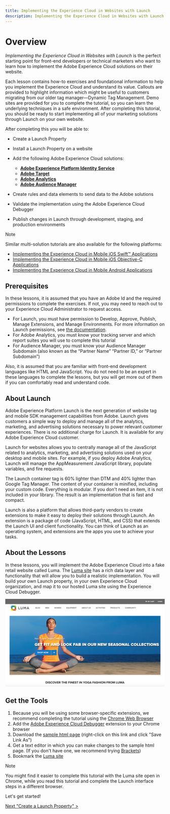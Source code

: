 ```yaml
---
title: Implementing the Experience Cloud in Websites with Launch
description: Implementing the Experience Cloud in Websites with Launch is the perfect starting point for front-end developers or technical marketers who want to learn how to implement the Adobe Experience Cloud solutions on their website.
---
```


# Overview

_Implementing the Experience Cloud in Websites with Launch_ is the perfect starting point for front-end developers or technical marketers who want to learn how to implement the Adobe Experience Cloud solutions on their website.

Each lesson contains how-to exercises and foundational information to help you implement the Experience Cloud and understand its value.  Callouts are provided to highlight information which might be useful to customers migrating from our older tag manager&mdash;Dynamic Tag Management. Demo sites are provided for you to complete the tutorial, so you can learn the underlying techniques in a safe environment. After completing this tutorial, you should be ready to start implementing all of your marketing solutions through Launch on your own website.

After completing this you will be able to:

* Create a Launch Property

* Install a Launch Property on a website

* Add the following Adobe Experience Cloud solutions:
  * **[Adobe Experience Platform Identity Service](id-service.md)**
  * **[Adobe Target](target.md)**
  * **[Adobe Analytics](analytics.md)**
  * **[Adobe Audience Manager](audience-manager.md)**

* Create rules and data elements to send data to the Adobe solutions

* Validate the implementation using the Adobe Experience Cloud Debugger

* Publish changes in Launch through development, staging, and production environments

>[!NOTE]
>
>Similar multi-solution tutorials are also available for the following platforms:
>
>* [Implementing the Experience Cloud in Mobile iOS Swift&trade; Applications](/help/mobile-ios-swift-implementation/index.md)
>* [Implementing the Experience Cloud in Mobile iOS Objective-C Applications](/help/mobile-ios-objective-c-implementation/index.md)
>* [Implementing the Experience Cloud in Mobile Android Applications](/help/mobile-android-implementation/index.md)

## Prerequisites

In these lessons, it is assumed that you have an Adobe Id and the required permissions to complete the exercises. If not, you may need to reach out to your Experience Cloud Administrator to request access.

* For Launch, you must have permission to Develop, Approve, Publish, Manage Extensions, and Manage Environments. For more information on Launch permissions, see [the documentation](https://experienceleague.adobe.com/docs/launch/using/reference/admin/user-permissions.html).
* For Adobe Analytics, you must know your tracking server and which report suites you will use to complete this tutorial
* For Audience Manager, you must know your Audience Manager Subdomain (also known as the “Partner Name” “Partner ID,” or “Partner Subdomain”)

Also, it is assumed that you are familiar with front-end development languages like HTML and JavaScript. You do not need to be an expert in these languages to complete the lessons, but you will get more out of them if you can comfortably read and understand code.

## About Launch

Adobe Experience Platform Launch is the next generation of website tag and mobile SDK management capabilities from Adobe. Launch gives customers a simple way to deploy and manage all of the analytics, marketing, and advertising solutions necessary to power relevant customer experiences. There is no additional charge for Launch. It is available for any Adobe Experience Cloud customer.

Launch for websites allows you to centrally manage all of the JavaScript related to analytics, marketing, and advertising solutions used on your desktop and mobile sites. For example, if you deploy Adobe Analytics, Launch will manage the AppMeasurement JavaScript library, populate variables, and fire requests.

The Launch container tag is 60% lighter than DTM and 40% lighter than Google Tag Manager. The content of your container is minified, including your custom code. Everything is modular. If you don't need an item, it is not included in your library. The result is an implementation that is fast and compact.

Launch is also a platform that allows third-party vendors to create extensions to make it easy to deploy their solutions through Launch. An extension is a package of code (JavaScript, HTML, and CSS) that extends the Launch UI and client functionality. You can think of Launch as an operating system, and extensions are the apps you use to achieve your tasks.

## About the Lessons

In these lessons, you will implement the Adobe Experience Cloud into a fake retail website called Luma. The [Luma site](https://luma.enablementadobe.com/content/luma/us/en.html) has a rich data layer and functionality that will allow you to build a realistic implementation. You will build your own Launch property, in your own Experience Cloud organization, and map it to our hosted Luma site using the Experience Cloud Debugger.

[![Luma website](images/overview-luma.png)](https://luma.enablementadobe.com/content/luma/us/en.html)

## Get the Tools

1. Because you will be using some browser-specific extensions, we recommend completing the tutorial using the [Chrome Web Browser](https://www.google.com/chrome/)
1. Add the [Adobe Experience Cloud Debugger](https://chrome.google.com/webstore/detail/adobe-experience-cloud-de/ocdmogmohccmeicdhlhhgepeaijenapj) extension to your Chrome browser
1. Download the [sample html page](https://www.enablementadobe.com/multi/web/basic-sample.html) (right-click on this link and click "Save Link As")
1. Get a text editor in which you can make changes to the sample html page. (If you don't have one, we recommend trying [Brackets](http://brackets.io/))
1. Bookmark the [Luma site](https://luma.enablementadobe.com/content/luma/us/en.html)

>[!NOTE]
>
>You might find it easier to complete this tutorial with the Luma site open in Chrome, while you read this tutorial and complete the Launch interface steps in a different browser.

Let's get started!

[Next "Create a Launch Property" >](launch.md)